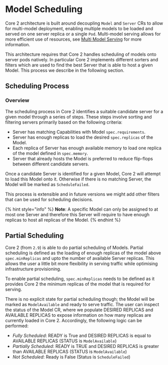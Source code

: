 # Model Scheduling

Core 2 architecture is built around decoupling `Model` and `Server` CRs to allow for multi-model deployment, 
enabling multiple models to be loaded and served on one server replica or a single `Pod`. Multi-model serving
allows for more efficient use of resources, see [Multi Model Serving](mms.md) for more information.

This architecture requires that Core 2 handles scheduling of models onto server pods natively. In particular Core 2 implements different sorters and filters which are used to find the best Server that is able to host a given Model. This process we describe in the following section.

## Scheduling Process

### Overview

The scheduling process in Core 2 identifies a suitable candidate server for a given model through a series of steps. These steps involve sorting and filtering servers primarily based on the following criteria:

- Server has matching Capabilities with Model `spec.requirements`.
- Server has enough replicas to load the desired `spec.replicas` of the Model.
- Each replica of Server has enough available memory to load one replica of the model defined in `spec.memory`.
- Server that already hosts the Model is preferred to reduce flip-flops between different candidate servers.

Once a candidate Server is identified for a given Model, Core 2 will attempt to load this Model onto it. Otherwise if there is no matching Server, the Model will be marked as `ScheduleFailed`.

This process is extensible and in future versions we might add other filters that can be used for scheduling decisions.

{% hint style="info" %}
**Note**: A specific Model can only be assigned to at most one Server and therefore this Server will require to have enough replicas to host all replicas of the Model.
{% endhint %}

## Partial Scheduling

Core 2 (from `2.9`) is able to do partial scheduling of Models. Partial scheduling is defined as the loading of enough replicas of the model above `spec.minReplicas` and upto the number of available Server replicas. This allows the user a little bit more flexibility in serving traffic while optimising infrastructure provisioning. 

To enable partial scheduling, `spec.minReplicas` needs to be defined as it provides Core 2 the minimum replicas of the model that is required for serving. 

There is no explicit state for partial scheduling though; the Model will be marked as `ModelAvailable` and ready to serve traffic. The user can inspect the status of the Model CR, where we populate DESIRED REPLICAS and AVAILABLE REPLICAS to expose information on how many replicas are currently loaded in Core 2. Accordingly, the following logic can be performed:

- *Fully Scheduled*: READY is True and DESIRED REPLICAS is equal to AVAILABLE REPLICAS (STATUS is `ModelAvailable`)
- *Partially Scheduled*: READY is TRUE and DESIRED REPLICAS is greater than AVAILABLE REPLICAS (STATUS is `ModelAvailable`)
- *Not Scheduled*: Ready is False (Status is `ScheduleFailed`)

